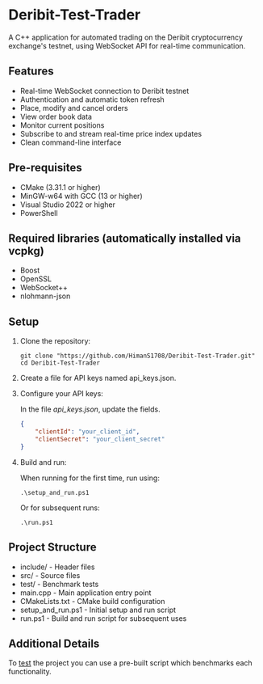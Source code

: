 # Deribit-Test-Trader

A C++ application for automated trading on the Deribit cryptocurrency exchange's testnet, using WebSocket API for real-time communication.

## Features

- Real-time WebSocket connection to Deribit testnet
- Authentication and automatic token refresh
- Place, modify and cancel orders
- View order book data
- Monitor current positions
- Subscribe to and stream real-time price index updates
- Clean command-line interface

## Pre-requisites

- CMake (3.31.1 or higher)
- MinGW-w64 with GCC (13 or higher)
- Visual Studio 2022 or higher
- PowerShell

## Required libraries (automatically installed via vcpkg)

- Boost
- OpenSSL
- WebSocket++
- nlohmann-json

## Setup

1. Clone the repository:

    ```
    git clone "https://github.com/HimanS1708/Deribit-Test-Trader.git"
    cd Deribit-Test-Trader
    ```

2. Create a file for API keys named api_keys.json.

3. Configure your API keys: 

    In the file *api_keys.json*, update the fields.
    ```json
    {
        "clientId": "your_client_id",
        "clientSecret": "your_client_secret"
    }
    ```

4. Build and run:

    When running for the first time, run using:

    ```
    .\setup_and_run.ps1
    ```

    Or for subsequent runs:

    ```
    .\run.ps1
    ```

## Project Structure

- include/ - Header files
- src/ - Source files
- test/ - Benchmark tests
- main.cpp - Main application entry point
- CMakeLists.txt - CMake build configuration
- setup_and_run.ps1 - Initial setup and run script
- run.ps1 - Build and run script for subsequent uses

## Additional Details

To [test](https://github.com/HimanS1708/Deribit-Test-Trader/tree/main/tests) the project you can use a pre-built script which benchmarks each functionality.
